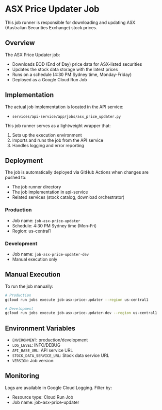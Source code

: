 # ASX Price Updater Job

This job runner is responsible for downloading and updating ASX (Australian Securities Exchange) stock prices.

## Overview

The ASX Price Updater job:
- Downloads EOD (End of Day) price data for ASX-listed securities
- Updates the stock data storage with the latest prices
- Runs on a schedule (4:30 PM Sydney time, Monday-Friday)
- Deployed as a Google Cloud Run Job

## Implementation

The actual job implementation is located in the API service:
- `services/api-service/app/jobs/asx_price_updater.py`

This job runner serves as a lightweight wrapper that:
1. Sets up the execution environment
2. Imports and runs the job from the API service
3. Handles logging and error reporting

## Deployment

The job is automatically deployed via GitHub Actions when changes are pushed to:
- The job runner directory
- The job implementation in api-service
- Related services (stock catalog, download orchestrator)

### Production
- Job name: `job-asx-price-updater`
- Schedule: 4:30 PM Sydney time (Mon-Fri)
- Region: us-central1

### Development
- Job name: `job-asx-price-updater-dev`
- Manual execution only

## Manual Execution

To run the job manually:

```bash
# Production
gcloud run jobs execute job-asx-price-updater --region us-central1

# Development
gcloud run jobs execute job-asx-price-updater-dev --region us-central1
```

## Environment Variables

- `ENVIRONMENT`: production/development
- `LOG_LEVEL`: INFO/DEBUG
- `API_BASE_URL`: API service URL
- `STOCK_DATA_SERVICE_URL`: Stock data service URL
- `VERSION`: Job version

## Monitoring

Logs are available in Google Cloud Logging. Filter by:
- Resource type: Cloud Run Job
- Job name: job-asx-price-updater